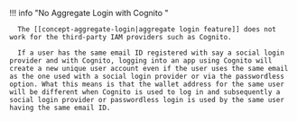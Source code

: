 !!! info "No Aggregate Login with Cognito "

      The [[concept-aggregate-login|aggregate login feature]] does not work for the third-party IAM providers such as Cognito.

      If a user has the same email ID registered with say a social login provider and with Cognito, logging into an app using Cognito will create a new unique user account even if the user uses the same email as the one used with a social login provider or via the passwordless option. What this means is that the wallet address for the same user will be different when Cognito is used to log in and subsequently a social login provider or passwordless login is used by the same user having the same email ID.